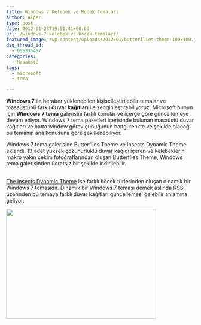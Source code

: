 ```yaml
---
title: Windows 7 Kelebek ve Böcek Temaları
author: Alper
type: post
date: 2012-01-23T19:51:41+00:00
url: /windows-7-kelebek-ve-bocek-temalari/
featured_image: /wp-content/uploads/2012/01/butterflies-theme-100x100.jpg
dsq_thread_id:
  - 955335457
categories:
  - Masaüstü
tags:
  - microsoft
  - tema

---
```

**Windows 7** ile beraber yüklenebilen kişiselleştirilebilir temalar ve masaüstünü farklı **duvar kağıtları** ile zenginleştirebiliyoruz. Microsoft bunun için **Windows 7 tema** galerisini farklı konular ve içerğe göre güncellemeye devam ediyor. Windows 7 tema paketleri içerisinde bulunan masaüstü duvar kağıtları ve hatta window görev çubuğunun hangi renkte ve şekilde olacağı bu temanın ana konusuna göre şekillenebiliyor.

Windows 7 tema galerisine Butterflies Theme ve Insects Dynamic Theme eklendi. 13 adet yüksek çözünürlüklü duvar kağıdı içeren ve kelebeklerin makro yakın çekim fotoğraflarından oluşan Butterflies Theme, Windows tema galerisinden ücretsiz bir şekilde indirilebilir.

<a title="Insects Dynamic Theme" href="https://windows.microsoft.com/en-US/windows/downloads/insects-dynamic-theme" target="_blank"><br /> The Insects Dynamic Theme</a> ise farklı böcek türlerinden oluşan dinamik bir Windows 7 temasıdır. Dinamik bir Windows 7 teması demek aslında RSS üzerinden bu temaya farklı duvar kağıtları güncellemesi gelebilir anlamına geliyor.

<img class="aligncenter size-full wp-image-7670" title="butterflies-theme" src="https://www.murekkep.org/wp-content/uploads/2012/01/butterflies-theme.jpg" alt="" width="400" height="293" srcset="https://www.murekkep.org/wp-content/uploads/2012/01/butterflies-theme.jpg 400w, https://www.murekkep.org/wp-content/uploads/2012/01/butterflies-theme-50x36.jpg 50w, https://www.murekkep.org/wp-content/uploads/2012/01/butterflies-theme-170x125.jpg 170w" sizes="(max-width: 400px) 100vw, 400px" />